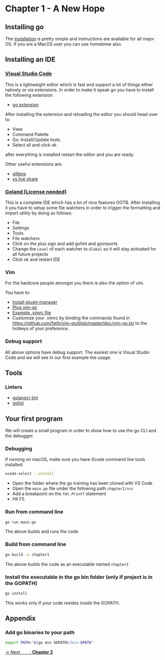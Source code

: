 # Chapter 1 - A New Hope

## Installing go

The [installation](https://golang.org/dl/) is pretty simple and instructions are available for all major OS.
If you are a MacOS user you can use homebrew also.

## Installing an IDE

### [Visual Studio Code](https://code.visualstudio.com/)

This is a lightweight editor which is fast and support a lot of things either natively or via extensions. In order to make it speak go you have to install the following extension:

- [go extension](https://marketplace.visualstudio.com/items?itemName=ms-vscode.Go)

After installing the extension and reloading the editor you should head over to:

- View
- Command Palette
- Go: Install/Update tools
- Select all and click ok

after everything is installed restart the editor and you are ready.

Other useful extensions are:

- [gitlens](https://gitlens.amod.io/)
- [vs live share](https://marketplace.visualstudio.com/items?itemName=MS-vsliveshare.vsliveshare)

### [Goland (License needed)](https://www.jetbrains.com/go/)

This is a complete IDE which has a lot of nice features OOTB.
After installing it you have to setup some file watchers in order to trigger the formatting and import utility by doing as follows:

- File
- Settings
- Tools
- File watchers
- Click on the plus sign and add gofmt and  goimports
- Change the `Level` of each watcher to `Global` so it will stay activated for all future projects
- Click ok and restart IDE

### Vim

For the hardcore people amongst you there is also the option of vim.

You have to:

- [Install plugin manager](https://github.com/junegunn/vim-plug)
- [Plug vim-go](https://github.com/fatih/vim-go)
- [Example .vimrc file](https://github.com/fatih/dotfiles/blob/master/vimrc)
- Customize your .vimrc by binding the commands found in <https://github.com/fatih/vim-go/blob/master/doc/vim-go.txt> to the hotkeys of your preference.

### Debug support

All above options have debug support. The easiest one is Visual Studio Code and we will see in our first example the usage.

## Tools

### Linters

- [golangci-lint](https://github.com/golangci/golangci-lint)
- [golint](https://github.com/golang/lint)

## Your first program

We will create a small program in order to show how to use the go CLI and the debugger.

### Debugging

If running on macOS, make sure you have Xcode command line tools installed:

```bash
xcode-select --install
```

- Open the folder where the go training has been cloned with VS Code
- Open the `main.go` file under the following path `chapter1/src`
- Add a breakpoint on the `fmt.Printf` statement
- Hit F5

### Run from command line

```bash
go run main.go
```

The above builds and runs the code

### Build from command line

```bash
go build -o chapter1
```

The above builds the code as an executable named `chapter1`

### Install the executable in the go bin folder (only if project is in the GOPATH)

```bash
go install
```

This works only if your code resides inside the GOPATH.

## Appendix

### Add go binaries to your path

```bash
export PATH="$(go env GOPATH)/bin:$PATH"
```

[-> Next&nbsp;&nbsp;&nbsp;&nbsp;&nbsp;&nbsp;&nbsp;&nbsp;: **Chapter 2**](../chapter2/README.md)
